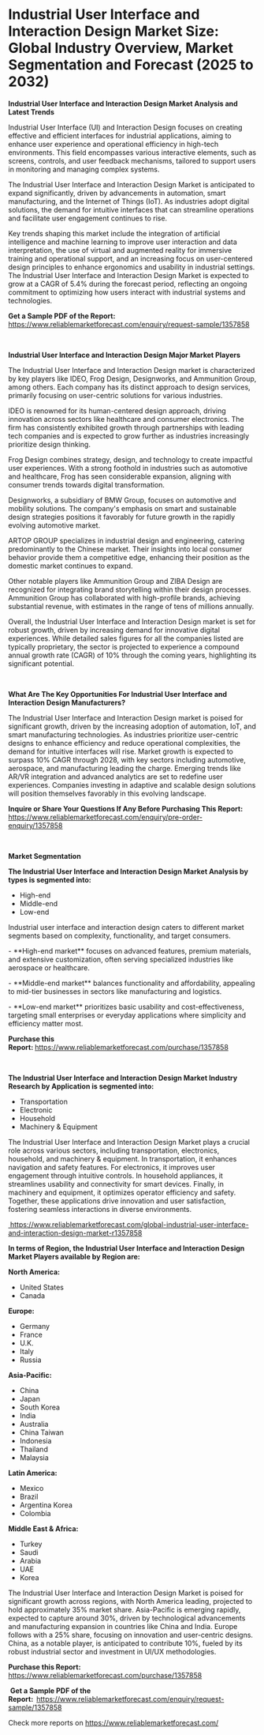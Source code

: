 <p><h1>Industrial User Interface and Interaction Design Market Size: Global Industry Overview, Market Segmentation and Forecast (2025 to 2032)</h1></p><p><strong>Industrial User Interface and Interaction Design Market Analysis and Latest Trends</strong></p>
<p><p>Industrial User Interface (UI) and Interaction Design focuses on creating effective and efficient interfaces for industrial applications, aiming to enhance user experience and operational efficiency in high-tech environments. This field encompasses various interactive elements, such as screens, controls, and user feedback mechanisms, tailored to support users in monitoring and managing complex systems.</p><p>The Industrial User Interface and Interaction Design Market is anticipated to expand significantly, driven by advancements in automation, smart manufacturing, and the Internet of Things (IoT). As industries adopt digital solutions, the demand for intuitive interfaces that can streamline operations and facilitate user engagement continues to rise. </p><p>Key trends shaping this market include the integration of artificial intelligence and machine learning to improve user interaction and data interpretation, the use of virtual and augmented reality for immersive training and operational support, and an increasing focus on user-centered design principles to enhance ergonomics and usability in industrial settings. The Industrial User Interface and Interaction Design Market is expected to grow at a CAGR of 5.4% during the forecast period, reflecting an ongoing commitment to optimizing how users interact with industrial systems and technologies.</p></p>
<p><strong>Get a Sample PDF of the Report:&nbsp;</strong> <a href="https://www.reliablemarketforecast.com/enquiry/request-sample/1357858?utm_campaign=1840&utm_medium=2&utm_source=Github&utm_content=ia&utm_term=11032025&utm_id=industrial-user-interface-and-interaction-design">https://www.reliablemarketforecast.com/enquiry/request-sample/1357858</a></p>
<p>&nbsp;</p>
<p><strong>Industrial User Interface and Interaction Design Major Market Players</strong></p>
<p><p>The Industrial User Interface and Interaction Design market is characterized by key players like IDEO, Frog Design, Designworks, and Ammunition Group, among others. Each company has its distinct approach to design services, primarily focusing on user-centric solutions for various industries.</p><p>IDEO is renowned for its human-centered design approach, driving innovation across sectors like healthcare and consumer electronics. The firm has consistently exhibited growth through partnerships with leading tech companies and is expected to grow further as industries increasingly prioritize design thinking.</p><p>Frog Design combines strategy, design, and technology to create impactful user experiences. With a strong foothold in industries such as automotive and healthcare, Frog has seen considerable expansion, aligning with consumer trends towards digital transformation.</p><p>Designworks, a subsidiary of BMW Group, focuses on automotive and mobility solutions. The company's emphasis on smart and sustainable design strategies positions it favorably for future growth in the rapidly evolving automotive market.</p><p>ARTOP GROUP specializes in industrial design and engineering, catering predominantly to the Chinese market. Their insights into local consumer behavior provide them a competitive edge, enhancing their position as the domestic market continues to expand.</p><p>Other notable players like Ammunition Group and ZIBA Design are recognized for integrating brand storytelling within their design processes. Ammunition Group has collaborated with high-profile brands, achieving substantial revenue, with estimates in the range of tens of millions annually.</p><p>Overall, the Industrial User Interface and Interaction Design market is set for robust growth, driven by increasing demand for innovative digital experiences. While detailed sales figures for all the companies listed are typically proprietary, the sector is projected to experience a compound annual growth rate (CAGR) of 10% through the coming years, highlighting its significant potential.</p></p>
<p>&nbsp;</p>
<p><strong>What Are The Key Opportunities For Industrial User Interface and Interaction Design Manufacturers?</strong></p>
<p><p>The Industrial User Interface and Interaction Design market is poised for significant growth, driven by the increasing adoption of automation, IoT, and smart manufacturing technologies. As industries prioritize user-centric designs to enhance efficiency and reduce operational complexities, the demand for intuitive interfaces will rise. Market growth is expected to surpass 10% CAGR through 2028, with key sectors including automotive, aerospace, and manufacturing leading the charge. Emerging trends like AR/VR integration and advanced analytics are set to redefine user experiences. Companies investing in adaptive and scalable design solutions will position themselves favorably in this evolving landscape.</p></p>
<p><strong>Inquire or Share Your Questions If Any Before Purchasing This Report:</strong> <a href="https://www.reliablemarketforecast.com/enquiry/pre-order-enquiry/1357858?utm_campaign=1840&utm_medium=2&utm_source=Github&utm_content=ia&utm_term=11032025&utm_id=industrial-user-interface-and-interaction-design">https://www.reliablemarketforecast.com/enquiry/pre-order-enquiry/1357858</a></p>
<p>&nbsp;</p>
<p><strong>Market Segmentation</strong></p>
<p><strong>The Industrial User Interface and Interaction Design Market Analysis by types is segmented into:</strong></p>
<p><ul><li>High-end</li><li>Middle-end</li><li>Low-end</li></ul></p>
<p><p>Industrial user interface and interaction design caters to different market segments based on complexity, functionality, and target consumers. </p><p>- **High-end market** focuses on advanced features, premium materials, and extensive customization, often serving specialized industries like aerospace or healthcare. </p><p>- **Middle-end market** balances functionality and affordability, appealing to mid-tier businesses in sectors like manufacturing and logistics. </p><p>- **Low-end market** prioritizes basic usability and cost-effectiveness, targeting small enterprises or everyday applications where simplicity and efficiency matter most.</p></p>
<p><strong>Purchase this Report:&nbsp;</strong><a href="https://www.reliablemarketforecast.com/purchase/1357858?utm_campaign=1840&utm_medium=2&utm_source=Github&utm_content=ia&utm_term=11032025&utm_id=industrial-user-interface-and-interaction-design">https://www.reliablemarketforecast.com/purchase/1357858</a></p>
<p>&nbsp;</p>
<p><strong>The Industrial User Interface and Interaction Design Market Industry Research by Application is segmented into:</strong></p>
<p><ul><li>Transportation</li><li>Electronic</li><li>Household</li><li>Machinery & Equipment</li></ul></p>
<p><p>The Industrial User Interface and Interaction Design Market plays a crucial role across various sectors, including transportation, electronics, household, and machinery & equipment. In transportation, it enhances navigation and safety features. For electronics, it improves user engagement through intuitive controls. In household appliances, it streamlines usability and connectivity for smart devices. Finally, in machinery and equipment, it optimizes operator efficiency and safety. Together, these applications drive innovation and user satisfaction, fostering seamless interactions in diverse environments.</p></p>
<p><a href="https://www.reliablemarketforecast.com/global-industrial-user-interface-and-interaction-design-market-r1357858?utm_campaign=1840&utm_medium=2&utm_source=Github&utm_content=ia&utm_term=11032025&utm_id=industrial-user-interface-and-interaction-design">&nbsp;https://www.reliablemarketforecast.com/global-industrial-user-interface-and-interaction-design-market-r1357858</a></p>
<p><strong>In terms of Region, the Industrial User Interface and Interaction Design Market Players available by Region are:</strong></p>
<p>
    <p> <strong> North America: </strong>
        <ul>
            <li>United States</li>
            <li>Canada</li>
        </ul>
        </p> 
    <p> <strong> Europe: </strong>
        <ul>
            <li>Germany</li>
            <li>France</li>
            <li>U.K.</li>
            <li>Italy</li>
            <li>Russia</li>
        </ul>
        </p> 
    <p> <strong> Asia-Pacific: </strong>
        <ul>
            <li>China</li>
            <li>Japan</li>
            <li>South Korea</li>
            <li>India</li>
            <li>Australia</li>
            <li>China Taiwan</li>
            <li>Indonesia</li>
            <li>Thailand</li>
            <li>Malaysia</li>
        </ul>
        </p> 
    <p> <strong> Latin America: </strong>
        <ul>
            <li>Mexico</li>
            <li>Brazil</li>
            <li>Argentina Korea</li>
            <li>Colombia</li>
        </ul>
        </p> 
    <p> <strong> Middle East & Africa: </strong>
        <ul>
            <li>Turkey</li>
            <li>Saudi</li>
            <li>Arabia</li>
            <li>UAE</li>
            <li>Korea</li>
        </ul>
    </p>
    </p>
<p><p>The Industrial User Interface and Interaction Design Market is poised for significant growth across regions, with North America leading, projected to hold approximately 35% market share. Asia-Pacific is emerging rapidly, expected to capture around 30%, driven by technological advancements and manufacturing expansion in countries like China and India. Europe follows with a 25% share, focusing on innovation and user-centric designs. China, as a notable player, is anticipated to contribute 10%, fueled by its robust industrial sector and investment in UI/UX methodologies.</p></p>
<p><strong>Purchase this Report: </strong><a href="https://www.reliablemarketforecast.com/purchase/1357858?utm_campaign=1840&utm_medium=2&utm_source=Github&utm_content=ia&utm_term=11032025&utm_id=industrial-user-interface-and-interaction-design">https://www.reliablemarketforecast.com/purchase/1357858</a></p>
<p>&nbsp;<strong>Get a Sample PDF of the Report:&nbsp;&nbsp;</strong><a href="https://www.reliablemarketforecast.com/enquiry/request-sample/1357858?utm_campaign=1840&utm_medium=2&utm_source=Github&utm_content=ia&utm_term=11032025&utm_id=industrial-user-interface-and-interaction-design">https://www.reliablemarketforecast.com/enquiry/request-sample/1357858</a></p>
<p><strong></strong></p>
<p>Check more reports on <a href="https://www.reliablemarketforecast.com/?utm_campaign=1840&utm_medium=2&utm_source=Github&utm_content=ia&utm_term=11032025&utm_id=industrial-user-interface-and-interaction-design">https://www.reliablemarketforecast.com/</a></p>